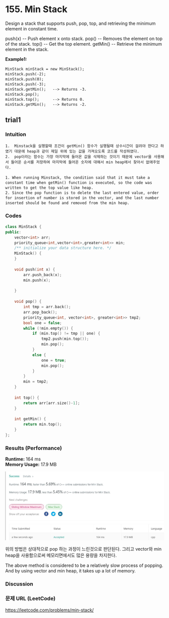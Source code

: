 # 155. Min Stack
Design a stack that supports push, pop, top, and retrieving the minimum element in constant time.

push(x) -- Push element x onto stack.
pop() -- Removes the element on top of the stack.
top() -- Get the top element.
getMin() -- Retrieve the minimum element in the stack.


**Example1:**   
```
MinStack minStack = new MinStack();
minStack.push(-2);
minStack.push(0);
minStack.push(-3);
minStack.getMin();   --> Returns -3.
minStack.pop();
minStack.top();      --> Returns 0.
minStack.getMin();   --> Returns -2.
```

## trial1
### Intuition
```
1.  Minstack을 실행할때 조건이 getMin() 함수가 실행될때 상수시간이 걸려야 한다고 하였기 대문에 heap과 같이 제일 위에 있는 값을 가져오도록 코드를 작성하였다.
2.  pop이라는 함수는 가장 마지막에 들어온 값을 삭제하는 것이기 때문에 vector을 사용해서 들어온 순서를 저장하여 마지막에 들어온 숫자에 대해서 min heap에서 찾아서 없애주었다.

1. When running Minstack, the condition said that it must take a constant time when getMin() function is executed, so the code was written to get the top value like heap.
2. Since the pop function is to delete the last entered value, order for insertion of number is stored in the vector, and the last number inserted should be found and removed from the min heap.
```
### Codes  
```cpp
class MinStack {
public:
	vector<int> arr;
	priority_queue<int,vector<int>,greater<int>> min;
	/** initialize your data structure here. */
	MinStack() {
	}

	void push(int x) {
		arr.push_back(x);
		min.push(x);
		
	}

	void pop() {
		int tmp = arr.back();
		arr.pop_back();
		priority_queue<int, vector<int>, greater<int>> tmp2;
		bool one = false;
		while (!min.empty()) {
			if (min.top() != tmp || one) {
				tmp2.push(min.top());
				min.pop();
			}
			else {
				one = true;
				min.pop();
			}
		}
		min = tmp2;
	}

	int top() {
		return arr[arr.size()-1];
	}

	int getMin() {
		return min.top();
	}
};
```

### Results (Performance)  
**Runtime:**  164 ms         
**Memory Usage:** 17.9 MB

<p align="center"> 
<img src="./capture.JPG">
</p>

위의 방법은 상대적으로 pop 하는 과정이 느린것으로 판단된다. 그리고 vector와 min heap을 사용함으로써 메모리면에서도 많은 용량을 차지한다.   

The above method is considered to be a relatively slow process of popping. And by using vector and min heap, it takes up a lot of memory.  


### Discussion
 

### 문제 URL (LeetCode)  
https://leetcode.com/problems/min-stack/